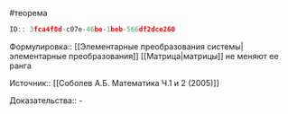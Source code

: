 #теорема

```javascript
ID:: 3fca4f8d-c07e-46be-1beb-566df2dce260
```

Формулировка:: [[Элементарные преобразования системы|элементарные преобразования]] [[Матрица|матрицы]] не меняют ее ранга

Источник:: [[Соболев А.Б. Математика Ч.1 и 2 (2005)]]

Доказательства:: -